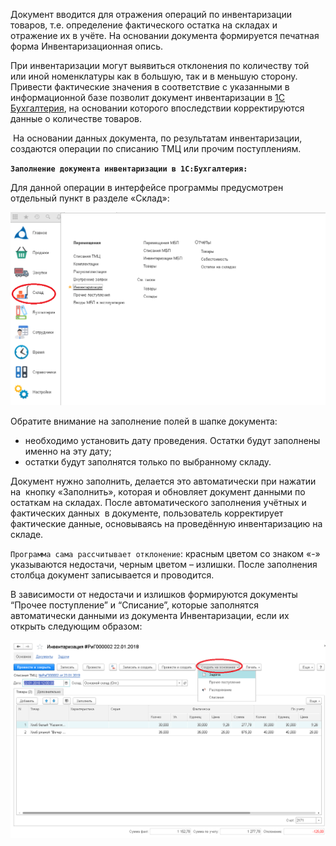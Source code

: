 Документ вводится для отражения операций по инвентаризации товаров, т.е. определение фактического остатка на складах и отражение их в учёте. На основании документа формируется печатная форма Инвентаризационная опись.

При инвентаризации могут выявиться отклонения по количеству той или иной номенклатуры как в большую, так и в меньшую сторону. Привести фактические значения в соответствие с указанными в информационной базе позволит документ инвентаризации в [1С Бухгалтерия](https://scloud.ru/1c_programm/1c_buhgalteria.php), на основании которого впоследствии корректируются данные о количестве товаров.

 На основании данных документа, по результатам инвентаризации, создаются операции по списанию ТМЦ или прочим поступлениям.

**`Заполнение документа инвентаризации в 1С:Бухгалтерия:`**

Для данной операции в интерфейсе программы предусмотрен отдельный пункт в разделе «Склад»:

![](../img/2019_01_28_10_32_402.png)

Обратите внимание на заполнение полей в шапке документа:

*   необходимо установить дату проведения. Остатки будут заполнены именно на эту дату;
*   остатки будут заполнятся только по выбранному складу.

Документ нужно заполнить, делается это автоматически при нажатии на  кнопку «Заполнить», которая и обновляет документ данными по остаткам на складах. После автоматического заполнения учётных и фактических данных  в документе, пользователь корректирует фактические данные, основываясь на проведённую инвентаризацию на складе.

`Программа сама рассчитывает отклонение`: красным цветом со знаком «-» указываются недостачи, черным цветом – излишки. После заполнения столбца документ записывается и проводится.

В зависимости от недостачи и излишков формируются документы “Прочее поступление” и “Списание”, которые заполнятся автоматически данными из документа Инвентаризации, если их открыть следующим образом:

![](../img/2019_01_28_10_48_464.png)